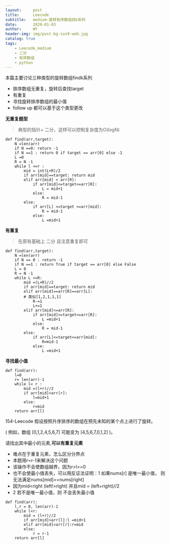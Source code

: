 ```yaml
---
layout:     post
title:      Leecode
subtitle:   medium-旋转有序数组找k系列
date:       2020-01-03
author:     WY
header-img: img/post-bg-ios9-web.jpg
catalog: true
tags:
    - Leecode_medium
    - 二分
    - 有序数组
    - python
---
```

本篇主要讨论三种类型的旋转数组findk系列
- 排序数组无重复，旋转后查找target
- 有重复
- 寻找旋转排序数组的最小值
- follow up 都可以基于这个类型更改

**无重复题型**
> 典型的指针+ 二分，这样可以控制复杂度为O(logN)

```
def find(arr,target):
    N =len(arr)
    if N ==0: return -1
    if N ==1 : return 0 if target == arr[0] else -1
    L =0
    R = N -1 
    while l <=r : 
        mid = int(L+R)/2
        if arr[mid]==target: return mid
        elif arr[mid] < arr[R]:
            if arr[mid]<=target<=arr[R]:
                L = mid+1
            else:
                R = mid-1
        else:
            if arr[L] <=target <=arr[mid]:
                R = mid-1
            else:
                L =mid+1
```

**有重复**
> 在原有基础上 二分 且注意重复即可

```
def find(arr,target):
    N =len(arr)
    if N == 0 : return -1
    if N ==1 : return True if target == arr[0] else False
    L = 0
    R = N -1
    while L <=R:
        mid =(L+R)//2
        if arr[mid]==target: return mid
        elif arr[mid]==arr[R]==arr[L]:
        # 类似[1,2,1,1,1]
            R-=1
            L+=1
        elif arr[mid]<=arr[R]:
            if arr[mid]<=target<=arr[R]:
                L =mid+1
            else:
                R = mid-1
        else:
            if arr[L]<=target<=arr[mid]:
                R=mid-1
            else:
                L =mid+1
```

**寻找最小值**
```
def find(arr):
    l=0
    r= len(arr)-1
    while l< r :
        mid =(l+r)//2
        if arr[mid]>arr[r]:
            l=mid+1
        else:
            r=mid
    return arr[l]
```
154-Leecode
假设按照升序排序的数组在预先未知的某个点上进行了旋转。

( 例如，数组 [0,1,2,4,5,6,7] 可能变为 [4,5,6,7,0,1,2] )。

请找出其中最小的元素,**可以有重复元素**

- 难点在于重复元素，怎么区分分界点
- 本题用r=r-1来解决这个问题
- 该操作不会使数组越界，因为r>l>=0
- 也不会使最小值丢失，可以用反证法证明：1 如果nums[r] 是唯一最小值， 则无法满足nums[mid]==nums[right]
- 因为mid<right (left!=right) 并且mid = (left+right)//2
- 2 若不是唯一最小值，则 不会丢失最小值

```
def find(arr):
    l,r = 0, len(arr)-1
    while l<r:
        mid = (l+r)//2
        if arr[mid]>arr[l]:l =mid+1
        elif arr[mid]<arr[r]:r=mid
        else:
            r = r-1
    return arr[l]
```
